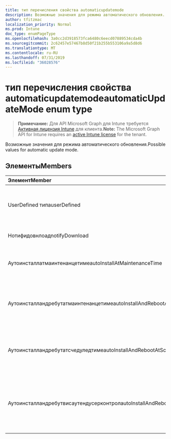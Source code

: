 ```yaml
---
title: тип перечисления свойства automaticupdatemode
description: Возможные значения для режима автоматического обновления.
author: tfitzmac
localization_priority: Normal
ms.prod: Intune
doc_type: enumPageType
ms.openlocfilehash: 3a0cc2d3918573fca6480c6eecd07889534cda4b
ms.sourcegitcommit: 2c62457e57467b8d50f21b255b553106a9a5d8d6
ms.translationtype: MT
ms.contentlocale: ru-RU
ms.lasthandoff: 07/31/2019
ms.locfileid: "36028576"
---
```

# <a name="automaticupdatemode-enum-type"></a><span data-ttu-id="ed7ab-103">тип перечисления свойства automaticupdatemode</span><span class="sxs-lookup"><span data-stu-id="ed7ab-103">automaticUpdateMode enum type</span></span>

> <span data-ttu-id="ed7ab-104">**Примечание:** Для API Microsoft Graph для Intune требуется [Активная лицензия Intune](https://go.microsoft.com/fwlink/?linkid=839381) для клиента.</span><span class="sxs-lookup"><span data-stu-id="ed7ab-104">**Note:** The Microsoft Graph API for Intune requires an [active Intune license](https://go.microsoft.com/fwlink/?linkid=839381) for the tenant.</span></span>

<span data-ttu-id="ed7ab-105">Возможные значения для режима автоматического обновления.</span><span class="sxs-lookup"><span data-stu-id="ed7ab-105">Possible values for automatic update mode.</span></span>

## <a name="members"></a><span data-ttu-id="ed7ab-106">Элементы</span><span class="sxs-lookup"><span data-stu-id="ed7ab-106">Members</span></span>
|<span data-ttu-id="ed7ab-107">Элемент</span><span class="sxs-lookup"><span data-stu-id="ed7ab-107">Member</span></span>|<span data-ttu-id="ed7ab-108">Значение</span><span class="sxs-lookup"><span data-stu-id="ed7ab-108">Value</span></span>|<span data-ttu-id="ed7ab-109">Описание</span><span class="sxs-lookup"><span data-stu-id="ed7ab-109">Description</span></span>|
|:---|:---|:---|
|<span data-ttu-id="ed7ab-110">UserDefined типа</span><span class="sxs-lookup"><span data-stu-id="ed7ab-110">userDefined</span></span>|<span data-ttu-id="ed7ab-111">нуль</span><span class="sxs-lookup"><span data-stu-id="ed7ab-111">0</span></span>|<span data-ttu-id="ed7ab-112">Пользователь определен, значение по умолчанию, без намерения.</span><span class="sxs-lookup"><span data-stu-id="ed7ab-112">User Defined, default value, no intent.</span></span>|
|<span data-ttu-id="ed7ab-113">Нотифидовнлоад</span><span class="sxs-lookup"><span data-stu-id="ed7ab-113">notifyDownload</span></span>|<span data-ttu-id="ed7ab-114">1,1</span><span class="sxs-lookup"><span data-stu-id="ed7ab-114">1</span></span>|<span data-ttu-id="ed7ab-115">Уведомлять при скачивании.</span><span class="sxs-lookup"><span data-stu-id="ed7ab-115">Notify on download.</span></span>|
|<span data-ttu-id="ed7ab-116">Аутоинсталлатмаинтенанцетиме</span><span class="sxs-lookup"><span data-stu-id="ed7ab-116">autoInstallAtMaintenanceTime</span></span>|<span data-ttu-id="ed7ab-117">2</span><span class="sxs-lookup"><span data-stu-id="ed7ab-117">2</span></span>|<span data-ttu-id="ed7ab-118">Автоматическая установка во время обслуживания.</span><span class="sxs-lookup"><span data-stu-id="ed7ab-118">Auto-install at maintenance time.</span></span>|
|<span data-ttu-id="ed7ab-119">Аутоинсталландребутатмаинтенанцетиме</span><span class="sxs-lookup"><span data-stu-id="ed7ab-119">autoInstallAndRebootAtMaintenanceTime</span></span>|<span data-ttu-id="ed7ab-120">4</span><span class="sxs-lookup"><span data-stu-id="ed7ab-120">3</span></span>|<span data-ttu-id="ed7ab-121">Автоматическая установка и перезагрузка во время обслуживания.</span><span class="sxs-lookup"><span data-stu-id="ed7ab-121">Auto-install and reboot at maintenance time.</span></span>|
|<span data-ttu-id="ed7ab-122">Аутоинсталландребутатсчедуледтиме</span><span class="sxs-lookup"><span data-stu-id="ed7ab-122">autoInstallAndRebootAtScheduledTime</span></span>|<span data-ttu-id="ed7ab-123">SP4</span><span class="sxs-lookup"><span data-stu-id="ed7ab-123">4</span></span>|<span data-ttu-id="ed7ab-124">Автоматическая установка и перезагрузка в запланированное время.</span><span class="sxs-lookup"><span data-stu-id="ed7ab-124">Auto-install and reboot at scheduled time.</span></span>|
|<span data-ttu-id="ed7ab-125">Аутоинсталландребутвисаутендусерконтрол</span><span class="sxs-lookup"><span data-stu-id="ed7ab-125">autoInstallAndRebootWithoutEndUserControl</span></span>|<span data-ttu-id="ed7ab-126">17:00</span><span class="sxs-lookup"><span data-stu-id="ed7ab-126">5</span></span>|<span data-ttu-id="ed7ab-127">Автоматическая установка и перезапуск без управления конечными пользователями</span><span class="sxs-lookup"><span data-stu-id="ed7ab-127">Auto-install and restart without end-user control</span></span>|



